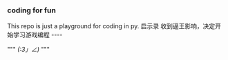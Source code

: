 ### coding for fun 

This repo is just a playground for coding in py.
启示录
收到逼王影响，决定开始学习游戏编程 ----

""" _(:3」∠)_ 
"""
